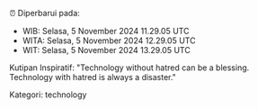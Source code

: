 ⏰ Diperbarui pada:
- WIB: Selasa, 5 November 2024 11.29.05 UTC
- WITA: Selasa, 5 November 2024 12.29.05 UTC
- WIT: Selasa, 5 November 2024 13.29.05 UTC

Kutipan Inspiratif:
"Technology without hatred can be a blessing. Technology with hatred is always a disaster."


Kategori: technology

